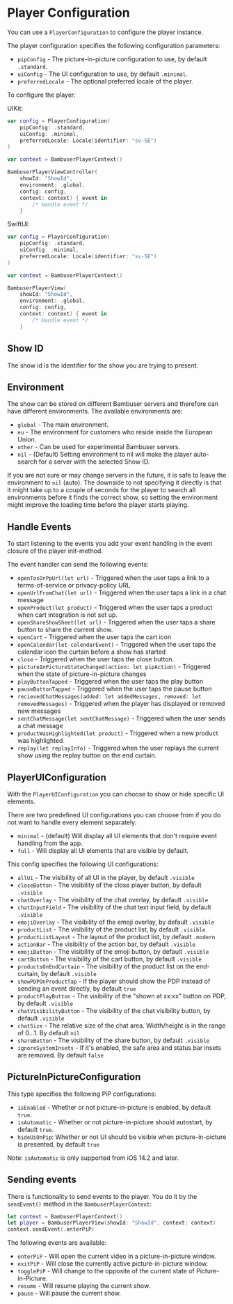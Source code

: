 # Player Configuration

You can use a `PlayerConfiguration` to configure the player instance. 

The player configuration specifies the following configuration parameters:

* `pipConfig` - The picture-in-picture configuration to use, by default `.standard`.
* `uiConfig` - The UI configuration to use, by default `.minimal`.
* `preferredLocale` - The optional preferred locale of the player.

To configure the player:

UIKit: 
```swift
var config = PlayerConfiguration(
    pipConfig: .standard,
    uiConfig: .minimal,
    preferredLocale: Locale(identifier: "sv-SE")
)

var context = BambuserPlayerContext()

BambuserPlayerViewController(
    showId: "ShowId",
    environment: .global,
    config: config,
    context: context) { event in
        /* Handle event */
    }
```

SwiftUI:

```swift
var config = PlayerConfiguration(
    pipConfig: .standard,
    uiConfig: .minimal,
    preferredLocale: Locale(identifier: "sv-SE")
)

var context = BambuserPlayerContext()

BambuserPlayerView(
    showId: "ShowId",
    environment: .global,
    config: config,
    context: context) { event in
        /* Handle event */
    }
```

## Show ID

The show id is the identifier for the show you are trying to present.


## Environment

The show can be stored on different Bambuser servers and therefore can have different environments. The available environments are:
* `global` - The main environment.
* `eu` - The environment for customers who reside inside the European Union.
* `other` - Can be used for experimental Bambuser servers.
* `nil` - (Default) Setting environment to nil will make the player auto-search for a server with the selected Show ID.

If you are not sure or may change servers in the future, it is safe to leave the environment to `nil` (auto). The downside to not specifying it directly is that it might take up to a couple of seconds for the player to search all environments before it finds the correct show, so setting the environment might improve the loading time before the player starts playing.

## Handle Events

To start listening to the events you add your event handling in the event closure of the player init-method.

The event handler can send the following events:

* `openTosOrPpUrl(let url)` - Triggered when the user taps a link to a terms-of-service or privacy-policy URL
* `openUrlFromChat(let url)` - Triggered when the user taps a link in a chat message
* `openProduct(let product)` - Triggered when the user taps a product when cart integration is not set up.
* `openShareShowSheet(let url)` - Triggered when the user taps a share button to share the current show.
* `openCart` - Triggered when the user taps the cart icon
* `openCalendar(let calendarEvent)` - Triggered when the user taps the calendar icon the curtain before a show has started
* `close` - Triggered when the user taps the close button.
* `pictureInPictureStateChanged(action: let pipAction)` - Triggered when the state of picture-in-picture changes
* `playButtonTapped` - Triggered when the user taps the play button
* `pauseButtonTapped` - Triggered when the user taps the pause button
* `recievedChatMessages(added: let addedMessages, removed: let removedMessages)` - Triggered when the player has displayed or removed new messages
* `sentChatMessage(let sentChatMessage)` - Triggered when the user sends a chat message
* `productWasHighlighted(let product)` - Triggered when a new product was highlighted
* `replay(let replayInfo)` - Triggered when the user replays the current show using the replay button on the end curtain.


## PlayerUIConfiguration

With the `PlayerUIConfiguration` you can choose to show or hide specific UI elements.

There are two predefined UI configurations you can choose from if you do not want to handle every element separately:
- `minimal` - (default) Will display all UI elements that don't require event handling from the app.
- `full` - Will display all UI elements that are visible by default.

This config specifies the following UI configurations:

* `allUi` - The visibility of all UI in the player, by default `.visible`
* `closeButton` - The visibility of the close player button, by default `.visible`
* `chatOverlay` - The visibility of the chat overlay, by default `.visible`
* `chatInputField` - The visibility of the chat text input field, by default `.visible`
* `emojiOverlay` - The visibility of the emoji overlay, by default `.visible`
* `productList` - The visibility of the product list, by default `.visible`
* `productListLayout` - The layout of the product list, by default `.modern`
* `actionBar` - The visibility of the action bar, by default `.visible`
* `emojiButton` - The visibility of the emoji button, by default `.visible`
* `cartButton` - The visibility of the cart button, by default `.visible`
* `productsOnEndCurtain` - The visibility of the product list on the end-curtain, by default `.visible`
* `showPDPOnProductTap` - If the player should show the PDP instead of sending an event directly, by default `true`
* `productPlayButton` - The visibility of the "shown at xx:xx" button on PDP, by default `.visible`
* `chatVisibilityButton` - The visibility of the chat visibility button, by default `.visible`
* `chatSize` - The relative size of the chat area. Width/height is in the range of 0...1. By default `nil`
* `shareButton` - The visibility of the share button, by default `.visible`
* `ignoreSystemInsets` - If it's enabled, the safe area and status bar insets are removed. By default `false`


## PictureInPictureConfiguration

This type specifies the following PiP configurations:

* `isEnabled` - Whether or not picture-in-picture is enabled, by default `true`.
* `isAutomatic` - Whether or not picture-in-picture should autostart, by default `true`.
* `hideUiOnPip`: Whether or not UI should be visible when picture-in-picture is presented, by default `true`

Note: `isAutomatic` is only supported from iOS 14.2 and later.

## Sending events

There is functionality to send events to the player. You do it by the `sendEvent()` method in the `BambuserPlayerContext`:

```swift
let context = BambuserPlayerContext()
let player = BambuserPlayerView(showId: "ShowId", context: context)
context.sendEvent(.enterPiP)
```

The following events are available:
* `enterPiP` - Will open the current video in a picture-in-picture window.
* `exitPiP` - Will close the currently active picture-in-picture window.
* `togglePiP` - Will change to the opposite of the current state of Picture-in-Picture.
* `resume` - Will resume playing the current show.
* `pause` - Will pause the current show.